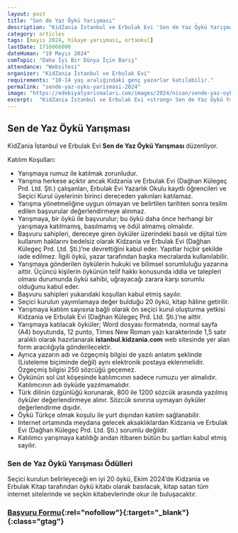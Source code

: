 ```yaml
---
layout: post
title: "Sen de Yaz Öykü Yarışması"
description: "KidZania İstanbul ve Erbulak Evi 'Sen de Yaz Öykü Yarışması' düzenliyor."
category: articles
tags: [mayıs 2024, hikaye yarışması, ortaokul]
lastDate: 1716066000
dateHuman: "19 Mayıs 2024"
comTopic: "Daha İyi Bir Dünya İçin Barış"
attendance: "Websitesi"
organizer: "KidZania İstanbul ve Erbulak Evi"
requirements: "10-14 yaş aralığındaki genç yazarlar katılabilir."
permalink: "sende-yaz-oyku-yarismasi-2024"
image: "https://edebiyatyarismalari.com/images/2024/nisan/sende-yaz-oyku-yarismasi.jpg"
excerpt:  "KidZania İstanbul ve Erbulak Evi <strong> Sen de Yaz Öykü Yarışması </strong> düzenliyor."
---
```


## Sen de Yaz Öykü Yarışması
KidZania İstanbul ve Erbulak Evi **Sen de Yaz Öykü Yarışması** düzenliyor.  

Katılım Koşulları:
- Yarışmaya rumuz ile katılmak zorunludur. 
- Yarışma herkese açıktır ancak Kidzania ve Erbulak Evi (Dağhan Külegeç Prd. Ltd. Şti.) çalışanları, Erbulak Evi Yazarlık Okulu kayıtlı öğrencileri ve Seçici Kurul üyelerinin birinci dereceden yakınları katılamaz.
- Yarışma yönetmeliğine uygun olmayan ve belirtilen tarihten sonra teslim edilen başvurular değerlendirmeye alınmaz.
- Yarışmaya, bir öykü ile başvurulur; bu öykü daha önce herhangi bir yarışmaya katılmamış, basılmamış ve ödül almamış olmalıdır.
- Başvuru sahipleri, dereceye giren öyküler üzerindeki basılı ve dijital tüm kullanım haklarını bedelsiz olarak Kidzania ve Erbulak Evi (Dağhan Külegeç Prd. Ltd. Şti.)’ne devrettiğini kabul eder. Yapıtlar hiçbir şekilde iade edilmez. İlgili öykü, yazar tarafından başka mecralarda kullanılabilir.
- Yarışmaya gönderilen öykülerin hukuki ve bilimsel sorumluluğu yazarına aittir. Üçüncü kişilerin öykünün telif hakkı konusunda iddia ve talepleri olması durumunda öykü sahibi, uğrayacağı zarara karşı sorumlu olduğunu kabul eder.
- Başvuru sahipleri yukarıdaki koşulları kabul etmiş sayılır.
- Seçici kurulun yayımlamaya değer bulduğu 20 öykü, kitap hâline getirilir.
- Yarışmaya katılım sayısına bağlı olarak ön seçici kurul oluşturma yetkisi Kidzania ve Erbulak Evi (Dağhan Külegeç Prd. Ltd. Şti.)’ne aittir.
- Yarışmaya katılacak öyküler; Word dosyası formatında, normal sayfa (A4) boyutunda, 12 punto, Times New Roman yazı karakterinde 1,5 satır aralıklı olarak hazırlanarak **istanbul.kidzania.com** web sitesinde yer alan form aracılığıyla gönderilecektir.
- Ayrıca yazarın adı ve özgeçmiş bilgisi de yazılı anlatım şeklinde (Listeleme biçiminde değil) aynı elektronik postaya eklenmelidir. Özgeçmiş bilgisi 250 sözcüğü geçemez.
- Öykünün sol üst köşesinde katılımcının sadece rumuzu yer almalıdır. Katılımcının adı öyküde yazılmamalıdır.
- Türk dilinin özgünlüğü korunarak, 800 ile 1200 sözcük arasında yazılmış öyküler değerlendirmeye alınır. Sözcük sınırına uymayan öyküler değerlendirme dışıdır.
- Öykü Türkçe olmak koşulu ile yurt dışından katılım sağlanabilir.
- Internet ortamında meydana gelecek aksaklıklardan Kidzania ve Erbulak Evi (Dağhan Külegeç Prd. Ltd. Şti.) sorumlu değildir.
- Katılımcı yarışmaya katıldığı andan itibaren bütün bu şartları kabul etmiş sayılır.


### Sen de Yaz Öykü Yarışması Ödülleri
Seçici kurulun belirleyeceği en iyi 20 öykü, Ekim 2024’de Kidzania ve Erbulak Kitap tarafından öykü kitabı olarak basılacak, kitap satan tüm internet sitelerinde ve seçkin kitabevlerinde okur ile buluşacaktır.


### [Başvuru Formu](https://istanbul.kidzania.com/?ref=edebiyatyarismalari.com){:rel="nofollow"}{:target="_blank"}{:class="gtag"}